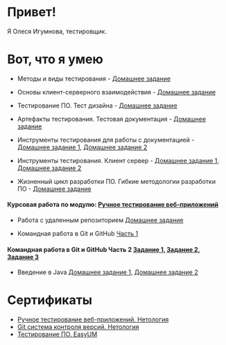 # Привет! 

Я Олеся Игумнова, тестировщик.

# Вот, что я умею

 - Методы и виды тестирования - [Домашнее задание](https://docs.google.com/document/d/1S6HDCcJHDPc28doILJqrdGXPo4dI4k24qShlKMkSE28/edit?usp=sharing)

 - Основы клиент-серверного взаимодействия - [Домашнее задание](https://docs.google.com/document/d/1C301RmUhS1XOpusj7Maw25vnLiuA5LK-MSJUXAlsU78/edit?usp=sharing)

- Тестирование ПО. Тест дизайна - [Домашнее задание](https://docs.google.com/document/d/1sRPzXJH7WBMgP-vLP6pqCM-g_wJJ0itUQKrOLKJBODs/edit?usp=sharing)

- Артефакты тестирования. Тестовая документация - [Домашнее задание](https://docs.google.com/spreadsheets/d/12wvd61Ta9uTnz9zd6NJEJWL1gQVc9t9H2TAls6KzWR8/edit?usp=sharing)

- Инструменты тестирования для работы с документацией - [Домашнее задание 1](https://docs.google.com/spreadsheets/d/1aW3JaIY4MMo0ad_6MhNlJ0befmCBI9PedTIdVe-01eA/edit?usp=sharing), [Домашнее задание 2](https://drive.google.com/drive/folders/11rISH2PIx_oBP9qTNmiKi9T2_2Xq0fmX?usp=sharing)

- Инструменты тестирования. Клиент сервер - [Домашнее задание 1](https://drive.google.com/drive/folders/1sSK-GrPozopE9-A-hKrk3fy06ksyb3Kl?usp=sharing),   [Домашнее задание 2](https://drive.google.com/drive/folders/1S4wqau0nlOM0yRa4gOU7QRqFYjmWVDlj?usp=sharing) 

- Жизненный цикл разработки ПО. Гибкие методологии разработки ПО - [Домашнее задание](https://docs.google.com/document/d/1LKJM_0W4rEyIYfSfIhIez0XbnU7iOzGdFiAiucHmRTw/edit?usp=sharing)



 #### Курсовая работа по модулю: [Ручное тестирование веб-приложений](https://docs.google.com/spreadsheets/d/1oOFg7iDmDQ0XT4nhISZ9HKLGyM9on1XvBpiDqMB4laI/edit?usp=sharing) 



- Работа с удаленным репозиторием [Домашнее задание](https://github.com/zolotco/3.Target)

- Командная работа в Git и GitHub [Часть 1](https://github.com/zolotco/2-Target)

#### Командная работа в Git и GitHub Часть 2 [Задание 1](https://github.com/netology-code/git-2-homeworks-issues/issues/844), [Задание 2](https://github.com/netology-code/git-2-homeworks-pr/pull/820), [Задание 3](https://zolotco.github.io/Demo3/)



- Введение в Java [Домашнее задание 1](https://github.com/zolotco/Mile), [Домашнее задание 2](https://github.com/zolotco/Rubls)


# Сертификаты 
- [Ручное тестирование веб-приложений. Нетология](https://drive.google.com/file/d/11vcbklB_gmgJv2G10yxQzV0toNc4QQO4/view?usp=sharing)
- [Git система контроля версий. Нетология](https://drive.google.com/file/d/1JaEXklOvW0pud2x5JUeMPF6VPL-dm2XH/view?usp=sharing)
- [Тестирование ПО. EasyUM](https://it.easyum.ru/certificates/testing-po-260521-412/)




  


